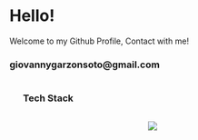 <h1>Hello!</h1>
<p>Welcome to my Github Profile, Contact with me!</p>
<h3>giovannygarzonsoto@gmail.com</h3>
<div id="user-content-toc">
  <ul align="left">
    <summary><h3 style="display: inline-block">Tech Stack</h3></summary>
  </ul>
</div>
<!--tech stack icons-->
<p align="center">
  <a href="https://skillicons.dev">
    <img src="https://skillicons.dev/icons?i=git,scss,css,docker,express,figma,firebase,supabase,github,html,java,js,linux,md,php,laravel,mongodb,mysql,nextjs,nodejs,postman,react,tailwind,ts,python,fastapi,nuxtjs,vuejs,vscode&perline=14" />
  </a>
</p>
